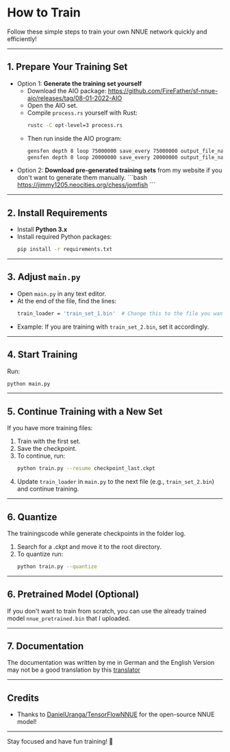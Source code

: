 # How to Train

Follow these simple steps to train your own NNUE network quickly and efficiently!

---

## 1. Prepare Your Training Set
- Option 1: **Generate the training set yourself**
  - Download the AIO package:
    https://github.com/FireFather/sf-nnue-aio/releases/tag/08-01-2022-AIO
  - Open the AIO set.
  - Compile `process.rs` yourself with Rust:
    ```bash
    rustc -C opt-level=3 process.rs
    ```
  - Then run inside the AIO program:
    ```bash
    gensfen depth 8 loop 75000000 save_every 75000000 output_file_name train.bin
    gensfen depth 8 loop 20000000 save_every 20000000 output_file_name val.bin
    ```
- Option 2: **Download pre-generated training sets** from my website if you don't want to generate them manually.
  ´´´bash
  https://jimmy1205.neocities.org/chess/jomfish
  ´´´

---

## 2. Install Requirements
- Install **Python 3.x**
- Install required Python packages:
  ```bash
  pip install -r requirements.txt
  ```

---

## 3. Adjust `main.py`
- Open `main.py` in any text editor.
- At the end of the file, find the lines:
  ```bash
  train_loader = 'train_set_1.bin'  # Change this to the file you want to train with
  ```
- Example: If you are training with `train_set_2.bin`, set it accordingly.

---

## 4. Start Training
Run:
```bash
python main.py
```

---

## 5. Continue Training with a New Set
If you have more training files:
1. Train with the first set.
2. Save the checkpoint.
3. To continue, run:
   ```bash
   python train.py --resume checkpoint_last.ckpt
   ```
4. Update `train_loader` in `main.py` to the next file (e.g., `train_set_2.bin`) and continue training.

---

## 6. Quantize
The trainingscode while generate checkpoints in the folder log. 
1. Search for a .ckpt and move it to the root directory.
2. To quantize run:
   ```bash
   python train.py --quantize
   ```
   
---


## 6. Pretrained Model (Optional)
If you don't want to train from scratch, you can use the already trained model `nnue_pretrained.bin` that I uploaded.

---

## 7. Documentation
The documentation was written by me in German and the English Version may not be a good translation by this [translator](https://linnk.ai/tools/markdown-translator/)

---

## Credits
- Thanks to [DanielUranga/TensorFlowNNUE](https://github.com/DanielUranga/TensorFlowNNUE) for the open-source NNUE model!

---

Stay focused and have fun training! 🚀
